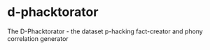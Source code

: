 # d-phacktorator
The D-Phacktorator - the dataset p-hacking fact-creator and phony correlation generator
